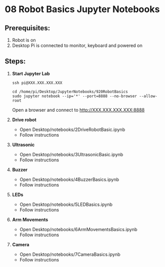 # **08 Robot Basics Jupyter Notebooks**

## Prerequisites:

1. Robot is on
1. Desktop Pi is connected to monitor, keyboard and powered on

## Steps:

1. **Start Jupyter Lab**

   ~~~
   ssh pi@XXX.XXX.XXX.XXX
   ~~~
   ~~~
   cd /home/pi/Desktop/JupyterNotebooks/920RobotBasics
   sudo jupyter notebook --ip='*' --port=8888 --no-browser --allow-root
   ~~~
   Open a browser and connect to http://XXX.XXX.XXX.XXX:8888

1. **Drive robot**

   - Open Desktop/notebooks/2DriveRobotBasic.ipynb
   - Follow instructions

1. **Ultrasonic**

   - Open Desktop/notebooks/3UltrasonicBasic.ipynb
   - Follow instructions
  
1. **Buzzer**

   - Open Desktop/notebooks/4BuzzerBasics.ipynb
   - Follow instructions
  
1. **LEDs**

   - Open Desktop/notebooks/5LEDBasics.ipynb
   - Follow instructions

1. **Arm Movements**

   - Open Desktop/notebooks/6ArmMovementsBasics.ipynb
   - Follow instructions
     
1. **Camera**

   - Open Desktop/notebooks/7CameraBasics.ipynb
   - Follow instructions
